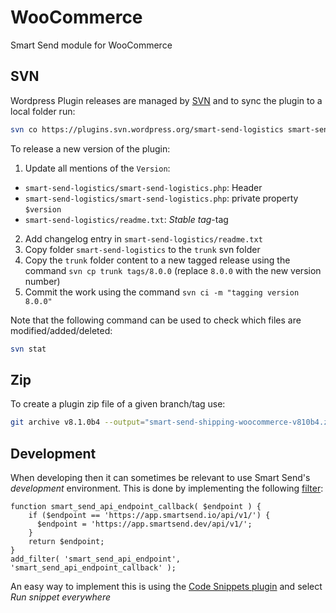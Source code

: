 # WooCommerce
Smart Send module for WooCommerce

## SVN

Wordpress Plugin releases are managed by [SVN](https://developer.wordpress.org/plugins/wordpress-org/how-to-use-subversion/#starting-a-new-plugin) and to sync the plugin to a local folder run:

```bash
svn co https://plugins.svn.wordpress.org/smart-send-logistics smart-send-logistics
```

To release a new version of the plugin:

1. Update all mentions of the `Version`:
  - `smart-send-logistics/smart-send-logistics.php`: Header
  - `smart-send-logistics/smart-send-logistics.php`: private property `$version`
  - `smart-send-logistics/readme.txt`: _Stable tag_-tag
2. Add changelog entry in `smart-send-logistics/readme.txt`
3. Copy folder `smart-send-logistics` to the `trunk` svn folder
4. Copy the `trunk` folder content to a new tagged release using the command `svn cp trunk tags/8.0.0` (replace `8.0.0` with the new version number)
5. Commit the work using the command `svn ci -m "tagging version 8.0.0"`

Note that the following command can be used to check which files are modified/added/deleted:

```bash
svn stat
```

## Zip

To create a plugin zip file of a given branch/tag use:

```bash
git archive v8.1.0b4 --output="smart-send-shipping-woocommerce-v810b4.zip" "smart-send-logistics"
```

## Development
When developing then it can sometimes be relevant to use Smart Send's _development_ environment. This is done by implementing the following [filter](https://developer.wordpress.org/reference/functions/add_filter/):
```
function smart_send_api_endpoint_callback( $endpoint ) {
  	if ($endpoint == 'https://app.smartsend.io/api/v1/') {
	  $endpoint = 'https://app.smartsend.dev/api/v1/';
	}
    return $endpoint;
}
add_filter( 'smart_send_api_endpoint', 'smart_send_api_endpoint_callback' );
```
An easy way to implement this is using the [Code Snippets plugin](https://wordpress.org/plugins/code-snippets/) and select _Run snippet everywhere_
